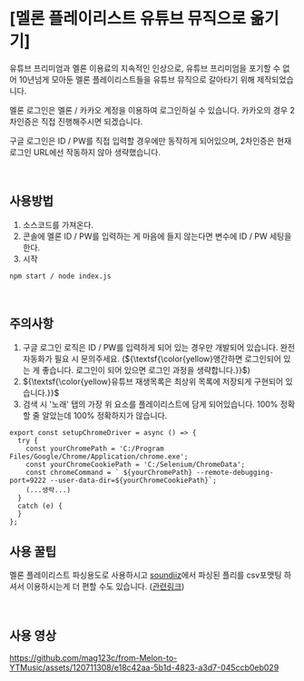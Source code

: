 # [멜론 플레이리스트 유튜브 뮤직으로 옮기기]

유튜브 프리미엄과 멜론 이용료의 지속적인 인상으로, 유튜브 프리미엄을 포기할 수 없어 10년넘게 모아둔 멜론 플레이리스트들을 유튜브 뮤직으로 갈아타기 위해 제작되었습니다.

멜론 로그인은 멜론 / 카카오 계정을 이용하여 로그인하실 수 있습니다. 카카오의 경우 2차인증은 직접 진행해주시면 되겠습니다.

구글 로그인은 ID / PW를 직접 입력할 경우에만 동작하게 되어있으며, 2차인증은 현재 로그인 URL에선 작동하지 않아 생략했습니다.

<br />

## 사용방법
1. 소스코드를 가져온다.
2. 콘솔에 멜론 ID / PW를 입력하는 게 마음에 들지 않는다면 변수에 ID / PW 세팅을 한다.
3. 시작
```
npm start / node index.js
```

<br />

## 주의사항
1. 구글 로그인 로직은 ID / PW를 입력하게 되어 있는 경우만 개발되어 있습니다. 완전 자동화가 필요 시 문의주세요. (${\textsf{\color{yellow}앵간하면 로그인되어 있는 게 좋습니다. 로그인이 되어 있으면 로그인 과정을 생략합니다.}}$)
2. ${\textsf{\color{yellow}유튜브 재생목록은 최상위 목록에 저장되게 구현되어 있습니다.}}$
3. 검색 시 '노래' 탭의 가장 위 요소를 플레이리스트에 담게 되어있습니다. 100% 정확할 줄 알았는데 100% 정확하지가 않습니다.
```
export const setupChromeDriver = async () => {
  try {  
    const yourChromePath = 'C:/Program Files/Google/Chrome/Application/chrome.exe';
    const yourChromeCookiePath = 'C:/Selenium/ChromeData';
    const chromeCommand = ` ${yourChromePath} --remote-debugging-port=9222 --user-data-dir=${yourChromeCookiePath}`;
    (...생략...)
  }
  catch (e) {
  }
};
```


## 사용 꿀팁
멜론 플레이리스트 파싱용도로 사용하시고 [soundiiz](https://soundiiz.com/)에서 파싱된 플리를 csv포맷팅 하셔서 이용하시는게 더 편할 수도 있습니다. ([관련링크](https://earthconquest.tistory.com/429))

<br />

## 사용 영상

https://github.com/mag123c/from-Melon-to-YTMusic/assets/120711308/e18c42aa-5b1d-4823-a3d7-045ccb0eb029

<br />




